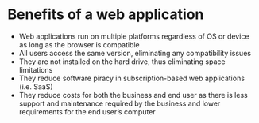 # Benefits of a web application
- Web applications run on multiple platforms regardless of OS or device as long as the browser is compatible
- All users access the same version, eliminating any compatibility issues
- They are not installed on the hard drive, thus eliminating space limitations
- They reduce software piracy in subscription-based web applications (i.e. SaaS)
- They reduce costs for both the business and end user as there is less support and maintenance required by the business and lower requirements for the end user’s computer

